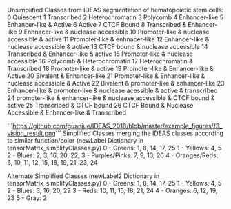Unsimplified Classes from IDEAS segmentation of hematopoietic stem cells: 
0 Quiescent
1 Transcribed
2 Heterochromatin
3 Polycomb
4 Enhancer-like
5 Enhancer-like & Active
6 Active
7 CTCF Bound
8 Transcribed & Enhancer-like
9 Enhnacer-like & nuclease accessible
10 Promoter-like & nuclease accessible & active
11 Promoter-like & enhnacer-like
12 Enhancer-like & nuclease accessible & active
13 CTCF bound & nuclease accessible
14 Transcribed & Enhancer-like & active
15 Promoter-like & nuclease accessible
16 Polycomb & Heterochromatin
17 Heterochromatin & Transcribed
18 Promoter-like & active
19 Promoter-like & Enhancer-like & Active
20 Bivalent & Enhancer-like
21 Promoter-like & Enhancer-like & nuclease accessible & Active
22 Bivalent & promoter-like & enhancer-like
23 Enhancer-like & promoter-like & nuclease acessible & active & transcribed
24 promoter-like & enhancer-like & nuclease accessible & CTCF bound & active
25 Transcribed & CTCF bound
26 CTCF Bound & Nuclease Accessible & Enhancer-like & Transcribed

'''https://github.com/guanjue/IDEAS_2018/blob/master/example_figures/f3_vision_result.png'''
Simplified Classes merging the IDEAS classes according to similar function/color (newLabel Dictionary in tensorMatrix_simplifyClasses.py)
0 - Greens: 1, 8, 14, 17, 25
1 - Yellows: 4, 5
2 - Blues: 2, 3, 16, 20, 22, 
3 - Purples/Pinks: 7, 9, 13, 26
4 - Oranges/Reds: 6, 10, 11, 12, 15, 18, 19, 21, 23, 24

Alternate Simplified Classes (newLabel2 Dictionary in tensorMatrix_simplifyClasses.py)
0 - Greens: 1, 8, 14, 17, 25
1 - Yellows: 4, 5
2 - Blues: 3, 16, 20, 22
3 - Reds: 10, 11, 15, 18, 21, 24 
4 - Oranges: 6, 12, 19, 23
5 - Gray: 2
